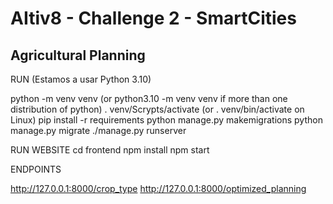 # AItiv8 - Challenge 2 - SmartCities
## Agricultural Planning

RUN (Estamos a usar Python 3.10)

python -m venv venv                 (or python3.10 -m venv venv if more than one distribution of python)
. venv/Scrypts/activate             (or . venv/bin/activate on Linux)
pip install -r requirements
python manage.py makemigrations
python manage.py migrate
./manage.py runserver

RUN WEBSITE
cd frontend
npm install
npm start

ENDPOINTS

http://127.0.0.1:8000/crop_type
http://127.0.0.1:8000/optimized_planning